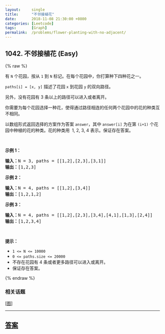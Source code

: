 ```yaml
---
layout:     single
title:      "不邻接植花"
date:       2018-11-08 21:30:00 +0800
categories: [Leetcode]
tags:       [Graph]
permalink:  /problems/flower-planting-with-no-adjacent/
---
```


## 1042. 不邻接植花 (Easy)

{% raw %}

<p>有&nbsp;<code>N</code>&nbsp;个花园，按从&nbsp;<code>1</code>&nbsp;到&nbsp;<code>N</code>&nbsp;标记。在每个花园中，你打算种下四种花之一。</p>

<p><code>paths[i] = [x, y]</code>&nbsp;描述了花园&nbsp;<code>x</code> 到花园&nbsp;<code>y</code>&nbsp;的双向路径。</p>

<p>另外，没有花园有 3 条以上的路径可以进入或者离开。</p>

<p>你需要为每个花园选择一种花，使得通过路径相连的任何两个花园中的花的种类互不相同。</p>

<p>以数组形式返回选择的方案作为答案&nbsp;<code>answer</code>，其中&nbsp;<code>answer[i]</code>&nbsp;为在第&nbsp;<code>(i+1)</code>&nbsp;个花园中种植的花的种类。花的种类用 &nbsp;1, 2, 3,&nbsp;4 表示。保证存在答案。</p>

<p>&nbsp;</p>

<p><strong>示例 1：</strong></p>

<pre><strong>输入：</strong>N = 3, paths = [[1,2],[2,3],[3,1]]
<strong>输出：</strong>[1,2,3]
</pre>

<p><strong>示例 2：</strong></p>

<pre><strong>输入：</strong>N = 4, paths = [[1,2],[3,4]]
<strong>输出：</strong>[1,2,1,2]
</pre>

<p><strong>示例 3：</strong></p>

<pre><strong>输入：</strong>N = 4, paths = [[1,2],[2,3],[3,4],[4,1],[1,3],[2,4]]
<strong>输出：</strong>[1,2,3,4]
</pre>

<p>&nbsp;</p>

<p><strong>提示：</strong></p>

<ul>
	<li><code>1 &lt;= N &lt;= 10000</code></li>
	<li><code>0 &lt;= paths.size &lt;= 20000</code></li>
	<li>不存在花园有 4 条或者更多路径可以进入或离开。</li>
	<li>保证存在答案。</li>
</ul>

{% endraw %}

### 相关话题
  [[图](https://github.com/openset/leetcode/tree/master/tag/graph/README.md)]

---

## [答案](https://github.com/openset/leetcode/tree/master/problems/flower-planting-with-no-adjacent)
